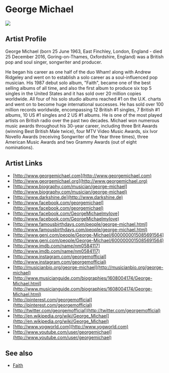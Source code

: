 # George Michael

![](../../asssets/artists/George_Michael.png)

## Artist Profile

George Michael (born 25 June 1963, East Finchley, London, England - died 25 December 2016, Goring-on-Thames, Oxfordshire, England) was a British pop and soul singer, songwriter and producer.

He began his career as one half of the duo Wham! along with Andrew Ridgeley and went on to establish a solo career as a soul-influenced pop musician. His 1987 debut solo album, "Faith", became one of the best selling albums of all time, and also the first album to produce six top 5 singles in the United States and it has sold over 20 million copies worldwide. All four of his solo studio albums reached #1 on the U.K. charts and went on to become huge international successes. He has sold over 100 million records worldwide, encompassing 12 British #1 singles, 7 British #1 albums, 10 US #1 singles and 2 US #1 albums. He is one of the most played artists on British radio over the past two decades. Michael won numerous music awards throughout his 30-year career, including three Brit Awards (winning Best British Male twice), four MTV Video Music Awards, six Ivor Novello Awards (receiving Songwriter of the Year three times), three American Music Awards and two Grammy Awards (out of eight nominations).

## Artist Links

- [http://www.georgemichael.com](http://www.georgemichael.com)
- [http://www.georgemichael.org](http://www.georgemichael.org)
- [http://www.biography.com/musician/george-michael](http://www.biography.com/musician/george-michael)
- [http://www.darkshine.de](http://www.darkshine.de)
- [http://www.facebook.com/georgemichael](http://www.facebook.com/georgemichael)
- [http://www.facebook.com/GeorgeMichaelmylove](http://www.facebook.com/GeorgeMichaelmylove)
- [http://www.famousbirthdays.com/people/george-michael.html](http://www.famousbirthdays.com/people/george-michael.html)
- [http://www.geni.com/people/George-Michael/6000000015085691564](http://www.geni.com/people/George-Michael/6000000015085691564)
- [http://www.imdb.com/name/nm0584117](http://www.imdb.com/name/nm0584117)
- [http://www.instagram.com/georgemofficial](http://www.instagram.com/georgemofficial)
- [http://musicianbio.org/george-michael](http://musicianbio.org/george-michael)
- [http://www.musicianguide.com/biographies/1608004174/George-Michael.html](http://www.musicianguide.com/biographies/1608004174/George-Michael.html)
- [http://pinterest.com/georgemofficial](http://pinterest.com/georgemofficial)
- [http://twitter.com/georgemofficial](http://twitter.com/georgemofficial)
- [http://en.wikipedia.org/wiki/George_Michael](http://en.wikipedia.org/wiki/George_Michael)
- [http://www.yogworld.com](http://www.yogworld.com)
- [http://www.youtube.com/user/georgemichael](http://www.youtube.com/user/georgemichael)


## See also

- [Faith](George_Michael-Faith.md)
